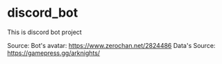# discord_bot
This is discord bot project


Source:
Bot's avatar: https://www.zerochan.net/2824486
Data's Source: https://gamepress.gg/arknights/